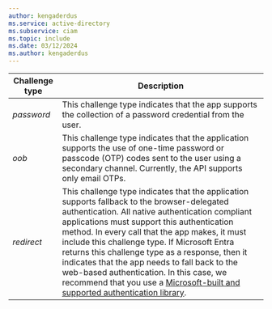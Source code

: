 ```yaml
---
author: kengaderdus
ms.service: active-directory
ms.subservice: ciam
ms.topic: include
ms.date: 03/12/2024
ms.author: kengaderdus
---
```


|    Challenge type     | Description                                |
|-----------------------|--------------------------------------------|
| *password*              | This challenge type indicates that the app supports the collection of a password credential from the user.                   |
| *oob*   | This challenge type indicates that the application supports the use of one-time password or passcode (OTP) codes sent to the user using a secondary channel. Currently, the API supports only email OTPs.|
| *redirect*  | This challenge type indicates that the application supports fallback to the browser-delegated authentication. All native authentication compliant applications must support this authentication method. In every call that the app makes, it must include this challenge type. If Microsoft Entra returns this challenge type as a response, then it indicates that the app needs to fall back to the web-based authentication. In this case, we recommend that you use a [Microsoft-built and supported authentication library](../../reference-v2-libraries.md).|